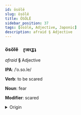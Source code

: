 ```yaml
---
id: ösölë
slug: ösölë
title: ÖSÖLË
sidebar_position: 37
tags: [ösölë, Adjective, Japonic]
description: afraid § Adjective
---
```


### ösölë&emsp;<span kind="abugida">ɽıɐıʓʇ</span>

*afraid* **§** Adjective

**IPA**: /ˈo.so.le/

**Verb**: to be scared

**Noun**: fear

**Modifier**: scared

<details>
    <summary>Origin</summary>
    Japanese 恐れ osore [o̞so̞ɾe̞]<br/>
    <em>Japonic Language Family</em>
</details>